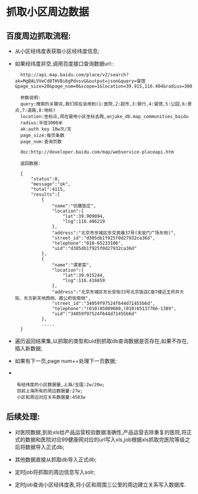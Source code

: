 抓取小区周边数据
=====

百度周边抓取流程:
--------------
* 从小区经纬度表获取小区经纬度信息;
* 如果经纬度非空,调用百度接口查询数据url::

        http://api.map.baidu.com/place/v2/search?ak=MgBALVVeCd8THVBi6gPdvsvG&output=json&query=餐馆&page_size=20&page_num=0&scope=1&location=39.915,116.404&radius=3000

        参数说明:
        query:搜索的关键词,我们现在会用到(1:医院,2:超市,3:银行,4:餐馆,5:公园,6:景点,7:道路,8:地标)
        location:坐标点,现在是用小区坐标去跑,anjuke_db.map_communities_baidu
        radius:半径3000米
        ak:auth key 10w次/天
        page_size:每页条数
        page_num:查询页数

        doc:http://developer.baidu.com/map/webservice-placeapi.htm

        返回数据:

        {
            "status":0,
            "message":"ok",
            "total":4115,
            "results":[
                {
                    "name":"仿膳饭庄",
                    "location":{
                        "lat":39.909094,
                        "lng":116.406219
                    },
                    "address":"北京市东城区东交民巷37号(天安门广场东侧)",
                    "street_id":"d305db1f925f0d27932ca36d",
                    "telephone":"010-65233106",
                    "uid":"d305db1f925f0d27932ca36d"
                },
                {
                    "name":"谭家菜",
                    "location":{
                        "lat":39.915244,
                        "lng":116.416659
                    },
                    "address":"北京东城区东长安街33号北京饭店C座7楼近王府井大街、东方新天地西侧、霞公府街南侧",
                    "street_id":"34059f97524f644d71455b6d",
                    "telephone":"(010)85009688,(010)65137766-1389",
                    "uid":"34059f97524f644d71455b6d"
                },
                .....
        }

* 遍历返回结果集,以抓取的类型和uid到抓取db查询数据是否存在,如果不存在,插入新数据;
* 如果有下一页,page num++处理下一页数据;

* 

        有经纬度的小区数据量,上海/全国:2w/20w;
        目前上海所有的周边数据量:27w;
        小区和周边对应关系数据量:4583w


后续处理:
--------------
* 对医院数据,到处xls给产品运营校验数据准确性,产品运营去除重复的医院,将正式的数据和医院对应99健康网对应的url写入xls,job根据xls抓取完医院等级之后将数据导入正式db;
* 其他数据直接从抓取db导入正式db;


* 定时job将抓取的周边信息写入solr;

* 定时job查询小区经纬度表,将小区和周围三公里的周边建立关系写入数据库.


